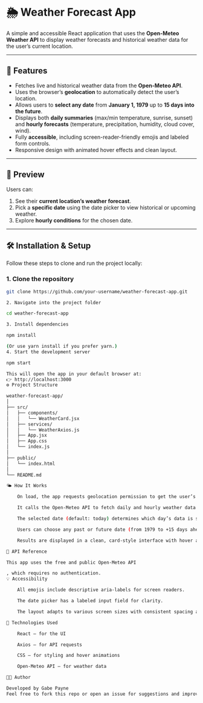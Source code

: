 # 🌦️ Weather Forecast App

A simple and accessible React application that uses the **Open-Meteo Weather API** to display weather forecasts and historical weather data for the user’s current location.

---

## 🚀 Features

- Fetches live and historical weather data from the **Open-Meteo API**.  
- Uses the browser’s **geolocation** to automatically detect the user’s location.  
- Allows users to **select any date** from **January 1, 1979** up to **15 days into the future**.  
- Displays both **daily summaries** (max/min temperature, sunrise, sunset) and **hourly forecasts** (temperature, precipitation, humidity, cloud cover, wind).  
- Fully **accessible**, including screen-reader-friendly emojis and labeled form controls.  
- Responsive design with animated hover effects and clean layout.

---

## 🧭 Preview

Users can:  
1. See their **current location’s weather forecast**.  
2. Pick a **specific date** using the date picker to view historical or upcoming weather.  
3. Explore **hourly conditions** for the chosen date.

---

## 🛠️ Installation & Setup

Follow these steps to clone and run the project locally:

### 1. Clone the repository
```bash
git clone https://github.com/your-username/weather-forecast-app.git

2. Navigate into the project folder

cd weather-forecast-app

3. Install dependencies

npm install

(Or use yarn install if you prefer yarn.)
4. Start the development server

npm start

This will open the app in your default browser at:
👉 http://localhost:3000
⚙️ Project Structure

weather-forecast-app/
│
├── src/
│   ├── components/
│   │   └── WeatherCard.jsx
│   ├── services/
│   │   └── WeatherAxios.js
│   ├── App.jsx
│   ├── App.css
│   └── index.js
│
├── public/
│   └── index.html
│
└── README.md

🌤️ How It Works

    On load, the app requests geolocation permission to get the user’s coordinates.

    It calls the Open-Meteo API to fetch daily and hourly weather data for that location.

    The selected date (default: today) determines which day’s data is shown.

    Users can choose any past or future date (from 1979 to +15 days ahead).

    Results are displayed in a clean, card-style interface with hover animations and accessible emoji labels.

🔗 API Reference

This app uses the free and public Open-Meteo API

, which requires no authentication.
💡 Accessibility

    All emojis include descriptive aria-labels for screen readers.

    The date picker has a labeled input field for clarity.

    The layout adapts to various screen sizes with consistent spacing and shadows.

🧩 Technologies Used

    React – for the UI

    Axios – for API requests

    CSS – for styling and hover animations

    Open-Meteo API – for weather data

🧑‍💻 Author

Developed by Gabe Payne
Feel free to fork this repo or open an issue for suggestions and improvements!
